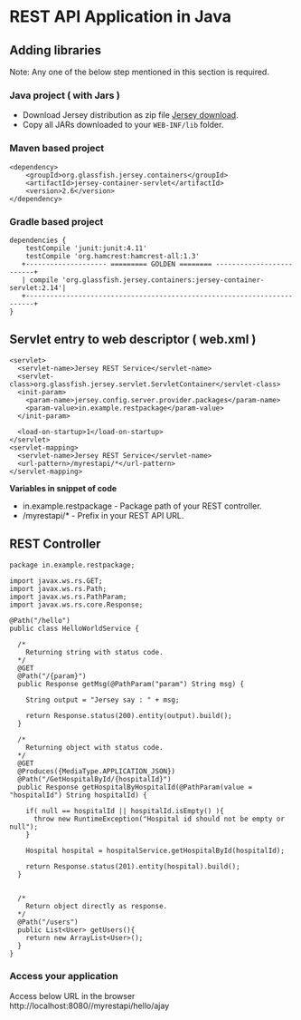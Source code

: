 # REST API Application in Java

## Adding libraries 

Note: Any one of the below step mentioned in this section is required.

### Java project ( with Jars ) 
* Download Jersey distribution as zip file [Jersey download](https://jersey.github.io/).
* Copy all JARs downloaded to your `WEB-INF/lib` folder.

### Maven based project
```
<dependency>
    <groupId>org.glassfish.jersey.containers</groupId>
    <artifactId>jersey-container-servlet</artifactId>
    <version>2.6</version>
</dependency>
```

### Gradle based project
```
dependencies {
    testCompile 'junit:junit:4.11'
    testCompile 'org.hamcrest:hamcrest-all:1.3'
   +-------------------- ========= GOLDEN ======== -------------------------+
   | compile 'org.glassfish.jersey.containers:jersey-container-servlet:2.14'|
   +------------------------------------------------------------------------+
}
```

## Servlet entry to web descriptor ( web.xml ) 
```
<servlet>
  <servlet-name>Jersey REST Service</servlet-name>
  <servlet-class>org.glassfish.jersey.servlet.ServletContainer</servlet-class>
  <init-param>
    <param-name>jersey.config.server.provider.packages</param-name>
    <param-value>in.example.restpackage</param-value>          
  </init-param>

  <load-on-startup>1</load-on-startup>
</servlet>
<servlet-mapping>
  <servlet-name>Jersey REST Service</servlet-name>
  <url-pattern>/myrestapi/*</url-pattern>
</servlet-mapping>
```

**Variables in snippet of code**
* in.example.restpackage - Package path of your REST controller.
* /myrestapi/* - Prefix in your REST API URL.

## REST Controller
```
package in.example.restpackage;

import javax.ws.rs.GET;
import javax.ws.rs.Path;
import javax.ws.rs.PathParam;
import javax.ws.rs.core.Response;

@Path("/hello")
public class HelloWorldService {

  /*
    Returning string with status code.
  */
  @GET
  @Path("/{param}")
  public Response getMsg(@PathParam("param") String msg) {

    String output = "Jersey say : " + msg;

    return Response.status(200).entity(output).build();
  }
  
  /*
    Returning object with status code.
  */
  @GET
  @Produces({MediaType.APPLICATION_JSON})
  @Path("/GetHospitalById/{hospitalId}")
  public Response getHospitalByHospitalId(@PathParam(value = "hospitalId") String hospitalId) {
		
    if( null == hospitalId || hospitalId.isEmpty() ){
      throw new RuntimeException("Hospital id should not be empty or null");
    }
    
    Hospital hospital = hospitalService.getHospitalById(hospitalId);
		
    return Response.status(201).entity(hospital).build();		
  }

  
  /*
    Return object directly as response.
  */
  @Path("/users") 
  public List<User> getUsers(){ 
    return new ArrayList<User>(); 
  } 
}
```

### Access your application

Access below URL in the browser
http://localhost:8080/<ProjectName>/myrestapi/hello/ajay

